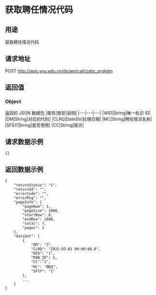 # 获取聘任情况代码

## 用途

获取聘任情况代码

## 请求地址

POST http://apis.ynu.edu.cn/do/api/call/zxbz_prqkdm

## 返回值

### Object

返回的 JSON 数据包
|属性|类型|说明|
|---|---|---|
|WID|String|唯一标识 ID|
|DM|String|对应的代码|
|CLRQ|DateStr|处理日期|
|MC|String|聘任情况名称|
|SFSY|String|是否使用|
|CC|String|层次|

## 请求数据示例

```
{}
```

## 返回数据示例

```
{
    "returnStatus": "1",
    "returnId": "",
    "errorCode": "",
    "errorMsg": "",
    "pageInfo": {
        "pageNum": 1,
        "pageSize": 1000,
        "startRow": 0,
        "endRow": 1000,
        "total": 7,
        "pages": 1
    },
    "dataSet": [
        {
            "DM": "3",
            "CLRQ": "2015-03-01 00:00:00.0",
            "WID": "1",
            "ROW_ID": 1,
            "CC":"1",
            "MC": "聘任",
            "SFSY": "1"
        },
        ...
    ]
}
```

